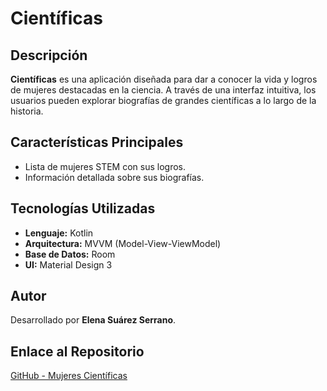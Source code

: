 # Científicas

## Descripción
**Científicas** es una aplicación diseñada para dar a conocer la vida
y logros de mujeres destacadas en la ciencia. A través de una interfaz intuitiva,
los usuarios pueden explorar biografías de grandes científicas a lo largo de la historia.

## Características Principales
- Lista de mujeres STEM con sus logros.
- Información detallada sobre sus biografías.

## Tecnologías Utilizadas
- **Lenguaje:** Kotlin
- **Arquitectura:** MVVM (Model-View-ViewModel)
- **Base de Datos:** Room
- **UI:** Material Design 3

## Autor
Desarrollado por **Elena Suárez Serrano**.

## Enlace al Repositorio
[GitHub - Mujeres Científicas](https://github.com/Jelensu91/CientificasExamen.git)

